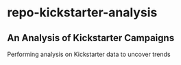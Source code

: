 # repo-kickstarter-analysis
## An Analysis of Kickstarter Campaigns
Performing analysis on Kickstarter data to uncover trends
